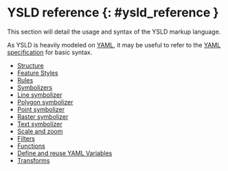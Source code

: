 # YSLD reference {: #ysld_reference }

This section will detail the usage and syntax of the YSLD markup language.

As YSLD is heavily modeled on [YAML](http://yaml.org), it may be useful to refer to the [YAML specification](http://yaml.org/spec/1.2/spec.html) for basic syntax.

-   [Structure](structure.md)
-   [Feature Styles](featurestyles.md)
-   [Rules](rules.md)
-   [Symbolizers](symbolizers/index.md)
-   [Line symbolizer](symbolizers/line.md)
-   [Polygon symbolizer](symbolizers/polygon.md)
-   [Point symbolizer](symbolizers/point.md)
-   [Raster symbolizer](symbolizers/raster.md)
-   [Text symbolizer](symbolizers/text.md)
-   [Scale and zoom](scalezoom.md)
-   [Filters](filters.md)
-   [Functions](functions.md)
-   [Define and reuse YAML Variables](variables.md)
-   [Transforms](transforms.md)
